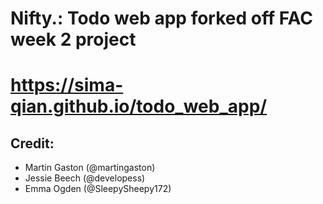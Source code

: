 # Nifty.: Todo web app forked off FAC week 2 project

# https://sima-qian.github.io/todo_web_app/

## Credit:
* Martin Gaston (@martingaston)
* Jessie Beech (@developess)
* Emma Ogden (@SleepySheepy172)
